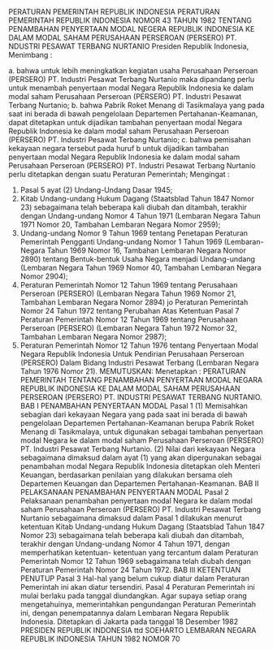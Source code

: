  PERATURAN PEMERINTAH REPUBLIK INDONESIA PERATURAN PEMERINTAH REPUBLIK INDONESIA NOMOR 43 TAHUN 1982 TENTANG PENAMBAHAN PENYERTAAN MODAL NEGERA REPUBLIK INDONESIA KE DALAM MODAL SAHAM PERUSAHAAN PERSEROAN (PERSERO) PT. NDUSTRI PESAWAT TERBANG NURTANIO Presiden Republik Indonesia,
Menimbang :

a. bahwa untuk lebih meningkatkan kegiatan usaha Perusahaan Perseroan (PERSERO) PT. Industri Pesawat Terbang Nurtanio maka dipandang perlu untuk menambah penyertaan modal Negara Republik Indonesia ke dalam modal saham Perusahaan Perseroan (PERSERO) PT. Industri Pesawat Terbang Nurtanio;
b. bahwa Pabrik Roket Menang di Tasikmalaya yang pada saat ini berada di bawah pengelolaan Departemen Pertahanan-Keamanan, dapat ditetapkan untuk dijadikan tambahan penyertaan modal Negara Republik Indonesia ke dalam modal saham Perusahaan Perseroan (PERSERO) PT. Industri Pesawat Terbang Nurtanio;
c. bahwa pemisahan kekayaan negara tersebut pada huruf b untuk dijadikan tambahan penyertaan modal Negara Republik Indonesia ke dalam modal saham Perusahaan Perseroan (PERSERO) PT. Industri Pesawat Terbang Nurtanio perlu ditetapkan dengan suatu Peraturan Pemerintah;
Mengingat :

1. Pasal 5 ayat (2) Undang-Undang Dasar 1945;
2. Kitab Undang-undang Hukum Dagang (Staatsblad Tahun 1847 Nomor 23) sebagaimana telah beberapa kali diubah dan ditambah, terakhir dengan Undang-undang Nomor 4 Tahun 1971 (Lembaran Negara Tahun 1971 Nomor 20, Tambahan Lembaran Negara Nomor 2959);
3. Undang-undang Nomor 9 Tahun 1969 tentang Penetapan Peraturan Pemerintah Pengganti Undang-undang Nomor 1 Tahun 1969 (Lembaran-Negara Tahun 1969 Nomor 16, Tambahan Lembaran Negara Nomor 2890) tentang Bentuk-bentuk Usaha Negara menjadi Undang-undang (Lembaran Negara Tahun 1969 Nomor 40, Tambahan Lembaran Negara Nomor 2904);
4. Peraturan Pemerintah Nomor 12 Tahun 1969 tentang Perusahaan Perseroan (PERSERO) (Lembaran Negara Tahun 1969 Nomor 21, Tambahan Lembaran Negara Nomor 2894) jo Peraturan Pemerintah Nomor 24 Tahun 1972 tentang Perubahan Atas Ketentuan Pasal 7 Peraturan Pemerintah Nomor 12 Tahun 1969 tentang Perusahaan Perseroan (PERSERO) (Lembaran Negara Tahun 1972 Nomor 32, Tambahan Lembaran Negara Nomor 2987);
5. Peraturan Pemerintah Nomor 12 Tahun 1976 tentang Penyertaan Modal Negara Republik Indonesia Untuk Pendirian Perusahaan Perseroan (PERSERO) Dalam Bidang Industri Pesawat Terbang (Lembaran Negara Tahun 1976 Nomor 21).
MEMUTUSKAN:
 Menetapkan : PERATURAN PEMERINTAH TENTANG PENAMBAHAN PENYERTAAN MODAL NEGARA REPUBLIK INDONESIA KE DALAM MODAL SAHAM PERUSAHAAN PERSEROAN (PERSERO) PT. INDUSTRI PESAWAT TERBANG NURTANIO.
BAB I PENAMBAHAN PENYERTAAN MODAL
Pasal 1
(1) Memisahkan sebagian dari kekayaan Negara yang pada saat ini berada di bawah pengelolaan Departemen Pertahanan-Keamanan berupa Pabrik Roket Menang di Tasikmalaya, untuk digunakan sebagai tambahan penyertaan modal Negara ke dalam modal saham Perusahaan Perseroan (PERSERO) PT. Industri Pesawat Terbang Nurtanio.
(2) Nilai dari kekayaan Negara sebagaimana dimaksud dalam ayat (1) yang akan dipergunakan sebagai penambahan modal Negara Republik Indonesia ditetapkan oleh Menteri Keuangan, berdasarkan penilaian yang dilakukan bersama oleh Departemen Keuangan dan Departemen Pertahanan-Keamanan.
BAB II PELAKSANAAN PENAMBAHAN PENYERTAAN MODAL
Pasal 2
Pelaksanaan penambahan penyertaan modal Negara ke dalam modal saham Perusahaan Perseroan (PERSERO) PT. Industri Pesawat Terbang Nurtanio sebagaimana dimaksud dalam Pasal 1 dilakukan menurut ketentuan Kitab Undang-undang Hukum Dagang (Staatsblad Tahun 1847 Nomor 23) sebagaimana telah beberapa kali diubah dan ditambah, terakhir dengan Undang-undang Nomor 4 Tahun 1971, dengan memperhatikan ketentuan- ketentuan yang tercantum dalam Peraturan Pemerintah Nomor 12 Tahun 1969 sebagaimana telah diubah dengan Peraturan Pemerintah Nomor 24 Tahun 1972.
BAB III KETENTUAN PENUTUP
Pasal 3
Hal-hal yang belum cukup diatur dalam Peraturan Pemerintah ini akan diatur tersendiri.
Pasal 4
Peraturan Pemerintah ini mulai berlaku pada tanggal diundangkan. Agar supaya setiap orang mengetahuinya, memerintahkan pengundangan Peraturan Pemerintah ini, dengan penempatannya dalam Lembaran Negara Republik Indonesia. Ditetapkan di Jakarta pada tanggal 18 Desember 1982 PRESIDEN REPUBLIK INDONESIA ttd SOEHARTO LEMBARAN NEGARA REPUBLIK INDONESIA TAHUN 1982 NOMOR 70
